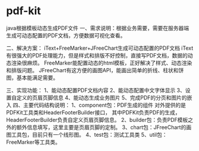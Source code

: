 # pdf-kit
java根据模板动态生成PDF文件
一、需求说明：根据业务需要，需要在服务器端生成可动态配置的PDF文档，方便数据可视化查看。

二、解决方案：
      iText+FreeMarker+JFreeChart生成可动态配置的PDF文档
      iText有很强大的PDF处理能力，但是样式和排版不好控制，直接写PDF文档，数据的动态渲染很麻烦。
      FreeMarker能配置动态的html模板，正好解决了样式、动态渲染和排版问题。
      JFreeChart有这方便的画图API，能画出简单的折线、柱状和饼图，基本能满足需要。

三、实现功能：
       1、能动态配置PDF文档内容
       2、能动态配置中文字体显示
       3、设置自定义的页眉页脚信息
       4、能动态生成业务图片
       5、完成PDF的分页和图片的嵌入
四、主要代码结构说明：
      1、component包：PDF生成的组件 对外提供的是PDFKit工具类和HeaderFooterBuilder接口， 其中PDFKit负责PDF的生成，HeaderFooterBuilder负责自定义页眉页脚信息。
      2、builder包：负责PDF模板之外的额外信息填写，这里主要是页眉页脚的定制。
      3、chart包：JFreeChart的画图工具包，目前只有一个线形图。
      4、test包：测试工具类
      5、util包：FreeMarker等工具类。     
       
       
       
       
       
